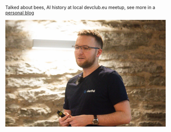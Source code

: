 Talked about bees, AI history at local devclub.eu meetup, see more in a [personal blog](https://kurapov.ee/docs/%D0%94%D0%BE%D0%BA%D0%BB%D0%B0%D0%B4%D1%8B/%D0%9F%D1%87%D0%B5%D0%BB%D1%8B%20%D0%B8%20AI)

![](img/IMG_7636.jpg)